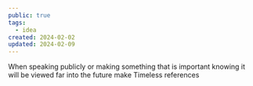 ```yaml
---
public: true
tags:
  - idea
created: 2024-02-02
updated: 2024-02-09
---
```

When speaking publicly or making something that is important knowing it will be viewed far into the future make Timeless references